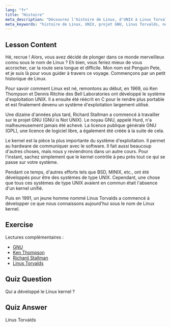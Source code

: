 ```yaml
---
lang: "fr"
title: "Histoire"
meta_description: "Découvrez l'histoire de Linux, d'UNIX à Linus Torvalds et au projet GNU. Comprenez ses origines et son évolution pour les débutants."
meta_keywords: "histoire de Linux, UNIX, projet GNU, Linus Torvalds, noyau Linux, Linux pour débutants, tutoriel Linux, guide Linux"
---
```


## Lesson Content

Hé, recrue ! Alors, vous avez décidé de plonger dans ce monde merveilleux connu sous le nom de Linux ? Eh bien, vous feriez mieux de vous accrocher, car la route sera longue et difficile. Mon nom est Penguin Pete, et je suis là pour vous guider à travers ce voyage. Commençons par un petit historique de Linux.

Pour savoir comment Linux est né, remontons au début, en 1969, où Ken Thompson et Dennis Ritchie des Bell Laboratories ont développé le système d'exploitation UNIX. Il a ensuite été réécrit en C pour le rendre plus portable et est finalement devenu un système d'exploitation largement utilisé.

Une dizaine d'années plus tard, Richard Stallman a commencé à travailler sur le projet GNU (GNU is Not UNIX). Le noyau GNU, appelé Hurd, n'a malheureusement jamais été achevé. La licence publique générale GNU (GPL), une licence de logiciel libre, a également été créée à la suite de cela.

Le kernel est la pièce la plus importante du système d'exploitation. Il permet au hardware de communiquer avec le software. Il fait aussi beaucoup d'autres choses, mais nous y reviendrons dans un autre cours. Pour l'instant, sachez simplement que le kernel contrôle à peu près tout ce qui se passe sur votre système.

Pendant ce temps, d'autres efforts tels que BSD, MINIX, etc., ont été développés pour être des systèmes de type UNIX. Cependant, une chose que tous ces systèmes de type UNIX avaient en commun était l'absence d'un kernel unifié.

Puis en 1991, un jeune homme nommé Linus Torvalds a commencé à développer ce que nous connaissons aujourd'hui sous le nom de Linux kernel.

## Exercise

Lectures complémentaires :

- [GNU](https://www.gnu.org/home.en.html)
- [Ken Thompson](https://en.wikipedia.org/wiki/Ken_Thompson)
- [Richard Stallman](https://stallman.org/)
- [Linus Torvalds](https://en.wikipedia.org/wiki/Linus_Torvalds)

## Quiz Question

Qui a développé le Linux kernel ?

## Quiz Answer

Linus Torvalds
